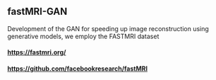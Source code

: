 ## fastMRI-GAN

Development of the GAN for speeding up image reconstruction using generative models, we employ the FASTMRI dataset 

#### https://fastmri.org/
#### https://github.com/facebookresearch/fastMRI
